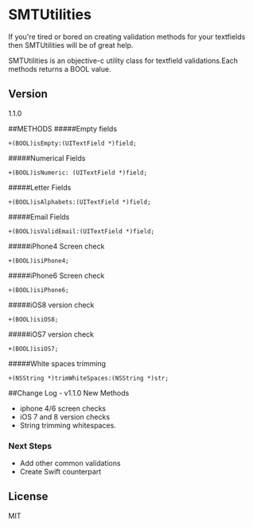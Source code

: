 # SMTUtilities

If you're tired or bored on creating validation methods for your textfields then SMTUtilities will be of great help.

SMTUtilities is an objective-c utility class for textfield validations.Each methods returns a BOOL value.


## Version
1.1.0

##METHODS
#####Empty fields
```objc
+(BOOL)isEmpty:(UITextField *)field;
```

#####Numerical Fields
```objc
+(BOOL)isNumeric: (UITextField *)field;
```

#####Letter Fields
```objc
+(BOOL)isAlphabets:(UITextField *)field;
```

#####Email Fields
```objc
+(BOOL)isValidEmail:(UITextField *)field;
```
#####iPhone4 Screen check
```objc
+(BOOL)isiPhone4;
```
#####iPhone6 Screen check
```objc
+(BOOL)isiPhone6;
```
#####iOS8 version check
```objc
+(BOOL)isiOS8;
```
#####iOS7 version check
```objc
+(BOOL)isiOS7;
```
#####White spaces trimming
```objc
+(NSString *)trimWhiteSpaces:(NSString *)str;
```

##Change Log - v1.1.0
New Methods
- iphone 4/6 screen checks
- iOS 7 and 8 version checks
- String trimming whitespaces.



### Next Steps

- Add other common validations
- Create Swift counterpart

License
----

MIT

